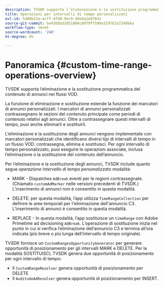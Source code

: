 ```yaml
---
description: TVSDK supporta l’eliminazione e la sostituzione programmatica del contenuto di annunci nei flussi VOD.
title: Operazioni per intervalli di tempo personalizzati
exl-id: 5480b22a-ecff-4fd8-9ec0-40e4a2e97641
source-git-commit: be43bbbd1051886c8979ff590a3197b2a7249b6a
workflow-type: tm+mt
source-wordcount: '248'
ht-degree: 0%

---
```


# Panoramica {#custom-time-range-operations-overview}

TVSDK supporta l’eliminazione e la sostituzione programmatica del contenuto di annunci nei flussi VOD.

La funzione di eliminazione e sostituzione estende la funzione dei marcatori di annunci personalizzati. I marcatori di annunci personalizzati contrassegnano le sezioni del contenuto principale come periodi di contenuto relativi agli annunci. Oltre a contrassegnare questi intervalli di tempo, puoi anche eliminarli e sostituirli.

<!--<a id="section_D3FE668CAF764DCC912373D5410C932C"></a>-->

L’eliminazione e la sostituzione degli annunci vengono implementate con marcatori personalizzati che identificano diversi tipi di intervalli di tempo in un flusso VOD: contrassegna, elimina e sostituisci. Per ogni intervallo di tempo personalizzato, puoi eseguire le operazioni associate, inclusa l’eliminazione o la sostituzione del contenuto dell’annuncio.

Per l’eliminazione e la sostituzione degli annunci, TVSDK include quanto segue *operazione intervallo di tempo personalizzato* modalità:

* MARK - Dispatches `AdBreak` eventi per le regioni contrassegnate. (Chiamato `customAdMarker` nelle versioni precedenti di TVSDK.) L’inserimento di annunci non è consentito in questa modalità.

* DELETE: per questa modalità, l’app utilizza `TimeRangeCollection` per definire le aree temporali per l&#39;eliminazione dell&#39;annuncio C3. L’inserimento di annunci è consentito in questa modalità.
* REPLACE - In questa modalità, l’app sostituisce un `timeRange` con Adobe Primetime ad decisioning `AdBreak`. L’operazione di sostituzione inizia nel punto in cui si verifica l’eliminazione dell’annuncio C3 e termina all’ora indicata (più breve o più lunga dell’intervallo di tempo originale).

TVSDK fornisce un `CustomRangesOpportunityGenerator` per generare opportunità di posizionamento per gli intervalli MARK e DELETE. Per la modalità SOSTITUISCI, TVSDK genera due opportunità di posizionamento per ogni intervallo di tempo:

* Il `CustomRangeResolver` genera opportunità di posizionamento per DELETE
* Il `AuditudeAdResolver` genera opportunità di posizionamento per INSERT.
